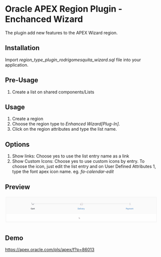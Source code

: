 # Oracle APEX Region Plugin - Enchanced Wizard
The plugin add new features to the APEX Wizard region.

## Installation ##
Import *region_type_plugin_rodrigomesquita_wizard.sql* file into your application.

## Pre-Usage ##
1. Create a list on shared components/Lists

## Usage ##
1. Create a region
2. Choose the region type to *Enhanced Wizard[Plug-In]*.
3. Click on the region attributes and type the list name.



## Options ##
1. Show links: Choose yes to use the list entry name as a link
2. Show Custom Icons:  Choose yes to use custom icons by entry. To choose the icon, just edit the list entry and on User Defined Attributes 1, type the font apex icon name. eg. *fa-calendar-edit*

## Preview ##

![Preview](plugin_preview.gif)

## Demo ##

https://apex.oracle.com/pls/apex/f?p=86013



